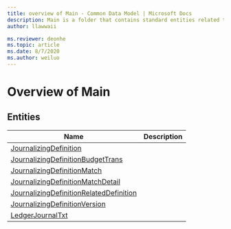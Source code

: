 ```yaml
---
title: overview of Main - Common Data Model | Microsoft Docs
description: Main is a folder that contains standard entities related to the Common Data Model.
author: llawwaii

ms.reviewer: deonhe
ms.topic: article
ms.date: 8/7/2020
ms.author: weiluo
---
```


# Overview of Main


## Entities

|Name|Description|
|---|---|
|[JournalizingDefinition](JournalizingDefinition.md)||
|[JournalizingDefinitionBudgetTrans](JournalizingDefinitionBudgetTrans.md)||
|[JournalizingDefinitionMatch](JournalizingDefinitionMatch.md)||
|[JournalizingDefinitionMatchDetail](JournalizingDefinitionMatchDetail.md)||
|[JournalizingDefinitionRelatedDefinition](JournalizingDefinitionRelatedDefinition.md)||
|[JournalizingDefinitionVersion](JournalizingDefinitionVersion.md)||
|[LedgerJournalTxt](LedgerJournalTxt.md)||
